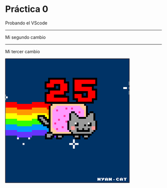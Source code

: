  # Práctica 0
Probando el VScode

*********************************
Mi segundo cambio
*********************************

Mi tercer cambio

![](Ejercicio2-img1.gif)